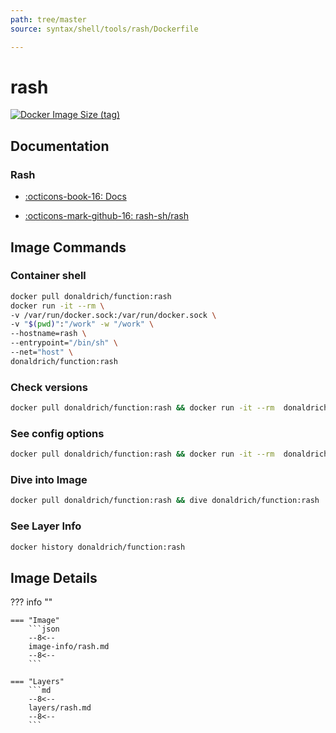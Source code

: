 ```yaml
---
path: tree/master
source: syntax/shell/tools/rash/Dockerfile

---
```


# rash

[![Docker Image Size (tag)](https://img.shields.io/docker/image-size/donaldrich/function/rash?color=blue&label=donaldrich/function:rash&logo=docker&style=flat-square)](https://hub.docker.com/r/donaldrich/function/rash)

## Documentation

### Rash

* [:octicons-book-16: Docs](https://rash.sh/)

* [:octicons-mark-github-16: rash-sh/rash](https://github.com/rash-sh/rash)

## Image Commands

### Container shell

```sh
docker pull donaldrich/function:rash
docker run -it --rm \
-v /var/run/docker.sock:/var/run/docker.sock \
-v "$(pwd)":"/work" -w "/work" \
--hostname=rash \
--entrypoint="/bin/sh" \
--net="host" \
donaldrich/function:rash
```

### Check versions

```sh
docker pull donaldrich/function:rash && docker run -it --rm  donaldrich/function:rash validate
```

### See config options

```sh
docker pull donaldrich/function:rash && docker run -it --rm  donaldrich/function:rash help
```

### Dive into Image

```sh
docker pull donaldrich/function:rash && dive donaldrich/function:rash
```

### See Layer Info

```sh
docker history donaldrich/function:rash
```

## Image Details

??? info ""

    === "Image"
        ```json
        --8<--
        image-info/rash.md
        --8<--
        ```

    === "Layers"
        ```md
        --8<--
        layers/rash.md
        --8<--
        ```
